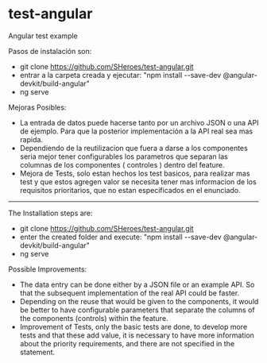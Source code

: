 # test-angular
Angular test example


Pasos de instalación son:

- git clone https://github.com/SHeroes/test-angular.git
- entrar a la carpeta creada y ejecutar:  "npm install --save-dev @angular-devkit/build-angular"
- ng serve


Mejoras Posibles:

- La entrada de datos puede hacerse tanto por un archivo JSON o una API de ejemplo. Para que la posterior implementación a la API real sea mas rapida.
- Dependiendo de la reutilizacion que fuera a darse a los componentes seria mejor tener configurables los parametros que separan las columnas de los componentes ( controles ) dentro del feature.
- Mejora de Tests, solo estan hechos los test basicos, para realizar mas test y que estos agregen valor se necesita tener mas informacion de los requisitos prioritarios, que no estan especificados en el enunciado.

---------------------------------------------------------------------------------------------------------------------------------------------------

The Installation steps are:

- git clone https://github.com/SHeroes/test-angular.git
- enter the created folder and execute: "npm install --save-dev @angular-devkit/build-angular"
- ng serve

Possible Improvements:

- The data entry can be done either by a JSON file or an example API. So that the subsequent implementation of the real API could be faster.
- Depending on the reuse that would be given to the components, it would be better to have configurable parameters that separate the columns of the components (controls) within the feature.
- Improvement of Tests, only the basic tests are done, to develop more tests and that these add value, it is necessary to have more information about the priority requirements, and there are not specified in the statement.